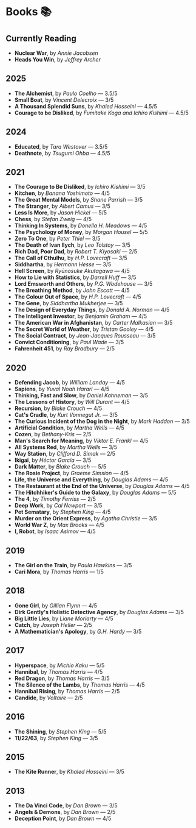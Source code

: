 # Books 📚

## Currently Reading

* **Nuclear War**, by _Annie Jacobsen_
* **Heads You Win**, by _Jeffrey Archer_

## 2025

* **The Alchemist**, by _Paulo Coelho_ — 3.5/5
* **Small Boat**, by _Vincent Delecroix_ — 3/5
* **A Thousand Splendid Suns**, by _Khaled Hosseini_ — 4.5/5
* **Courage to be Disliked**, by _Fumitake Koga and Ichiro Kishimi_ — 4.5/5

## 2024

* **Educated**, by _Tara Westover_ — 3.5/5
* **Deathnote**, by _Tsugumi Ohba_ — 4.5/5

## 2021

* **The Courage to Be Disliked**, by _Ichiro Kishimi_ — 3/5
* **Kitchen**, by _Banana Yoshimoto_ — 4/5
* **The Great Mental Models**, by _Shane Parrish_ — 3/5
* **The Stranger**, by _Albert Camus_ — 3/5
* **Less Is More**, by _Jason Hickel_ — 5/5
* **Chess**, by _Stefan Zweig_ — 4/5
* **Thinking In Systems**, by _Donella H. Meadows_ — 4/5
* **The Psychology of Money**, by _Morgan Housel_ — 5/5
* **Zero To One**, by _Peter Thiel_ — 3/5
* **The Death of Ivan Ilych**, by _Leo Tolstoy_ — 3/5
* **Rich Dad, Poor Dad**, by _Robert T. Kiyosaki_ — 2/5
* **The Call of Cthulhu**, by _H.P. Lovecraft_ — 3/5
* **Siddhartha**, by _Hermann Hesse_ — 3/5
* **Hell Screen**, by _Ryūnosuke Akutagawa_ — 4/5
* **How to Lie with Statistics**, by _Darrell Huff_ — 3/5
* **Lord Emsworth and Others**, by _P.G. Wodehouse_ — 3/5
* **The Breathing Method**, by _John Escott_ — 4/5
* **The Colour Out of Space**, by _H.P. Lovecraft_ — 4/5
* **The Gene**, by _Siddhartha Mukherjee_ — 3/5
* **The Design of Everyday Things**, by _Donald A. Norman_ — 4/5
* **The Intelligent Investor**, by _Benjamin Graham_ — 4/5
* **The American War in Afghanistan**, by _Carter Malkasian_ — 3/5
* **The Secret World of Weather**, by _Tristan Gooley_ — 4/5
* **The Social Contract**, by _Jean-Jacques Rousseau_ — 3/5
* **Convict Conditioning**, by _Paul Wade_ — 3/5
* **Fahrenheit 451**, by _Ray Bradbury_ — 2/5

## 2020

* **Defending Jacob**, by _William Landay_ — 4/5
* **Sapiens**, by _Yuval Noah Harari_ — 4/5
* **Thinking, Fast and Slow**, by _Daniel Kahneman_ — 3/5
* **The Lessons of History**, by _Will Durant_ — 4/5
* **Recursion**, by _Blake Crouch_ — 4/5
* **Cat's Cradle**, by _Kurt Vonnegut Jr._ — 3/5
* **The Curious Incident of the Dog in the Night**, by _Mark Haddon_ — 3/5
* **Artificial Condition**, by _Martha Wells_ — 4/5
* **Cozen**, by _Bethany-Kris_ — 2/5
* **Man's Search for Meaning**, by _Viktor E. Frankl_ — 4/5
* **All Systems Red**, by _Martha Wells_ — 3/5
* **Way Station**, by _Clifford D. Simak_ — 2/5
* **Ikigai**, by _Héctor García_ — 3/5
* **Dark Matter**, by _Blake Crouch_ — 5/5
* **The Rosie Project**, by _Graeme Simsion_ — 4/5
* **Life, the Universe and Everything**, by _Douglas Adams_ — 4/5
* **The Restaurant at the End of the Universe**, by _Douglas Adams_ — 4/5
* **The Hitchhiker's Guide to the Galaxy**, by _Douglas Adams_ — 5/5
* **The 4**, by _Timothy Ferriss_ — 2/5
* **Deep Work**, by _Cal Newport_ — 3/5
* **Pet Sematary**, by _Stephen King_ — 4/5
* **Murder on the Orient Express**, by _Agatha Christie_ — 3/5
* **World War Z**, by _Max Brooks_ — 4/5
* **I, Robot**, by _Isaac Asimov_ — 4/5

## 2019

* **The Girl on the Train**, by _Paula Hawkins_ — 3/5
* **Cari Mora**, by _Thomas Harris_ — 1/5

## 2018

* **Gone Girl**, by _Gillian Flynn_ — 4/5
* **Dirk Gently's Holistic Detective Agency**, by _Douglas Adams_ — 3/5
* **Big Little Lies**, by _Liane Moriarty_ — 4/5
* **Catch**, by _Joseph Heller_ — 2/5
* **A Mathematician's Apology**, by _G.H. Hardy_ — 3/5

## 2017

* **Hyperspace**, by _Michio Kaku_ — 5/5
* **Hannibal**, by _Thomas Harris_ — 4/5
* **Red Dragon**, by _Thomas Harris_ — 3/5
* **The Silence of the Lambs**, by _Thomas Harris_ — 4/5
* **Hannibal Rising**, by _Thomas Harris_ — 2/5
* **Candide**, by _Voltaire_ — 2/5

## 2016

* **The Shining**, by _Stephen King_ — 5/5
* **11/22/63**, by _Stephen King_ — 3/5

## 2015

* **The Kite Runner**, by _Khaled Hosseini_ — 3/5

## 2013

* **The Da Vinci Code**, by _Dan Brown_ — 3/5
* **Angels & Demons**, by _Dan Brown_ — 2/5
* **Deception Point**, by _Dan Brown_ — 4/5
